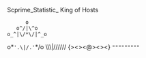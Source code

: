 
Scprime_Statistic_ King of Hosts 


          o 
       o^/|\^o
    o_^|\/*\/|^_o
   o\*`'.\|/.'`*/o
    \\\\\\|//////
    {><><@><><}
     `"""""""""`

     
